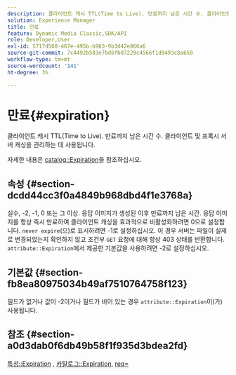```yaml
---
description: 클라이언트 캐시 TTL(Time to Live). 만료까지 남은 시간 수. 클라이언트 및 프록시 서버 캐싱을 관리하는 데 사용됩니다.
solution: Experience Manager
title: 만료
feature: Dynamic Media Classic,SDK/API
role: Developer,User
exl-id: 5717d568-467e-495b-b963-9b3d42e866a6
source-git-commit: 7c4492b583e7bd6fb87229c4566f1d9493c8a650
workflow-type: tm+mt
source-wordcount: '141'
ht-degree: 3%

---
```


# 만료{#expiration}

클라이언트 캐시 TTL(Time to Live). 만료까지 남은 시간 수. 클라이언트 및 프록시 서버 캐싱을 관리하는 데 사용됩니다.

자세한 내용은 [catalog::Expiration](/help/aem-is-ir-api/ir-api/material-cat/image-rendering-api-ref/c-ir-material-catalog/c-ir-material-data-reference/r-ir-expiration-dataref.md)을 참조하십시오.

## 속성 {#section-dcdd44cc3f0a4849b968dbd4f1e3768a}

실수, -2, -1, 0 또는 그 이상. 응답 이미지가 생성된 이후 만료까지 남은 시간. 응답 이미지를 항상 즉시 만료하여 클라이언트 캐싱을 효과적으로 비활성화하려면 0으로 설정합니다. `never expire`(으)로 표시하려면 -1로 설정하십시오. 이 경우 서버는 파일이 실제로 변경되었는지 확인하지 않고 조건부 `GET` 요청에 대해 항상 403 상태를 반환합니다. `attribute::Expiration`에서 제공한 기본값을 사용하려면 -2로 설정하십시오.

## 기본값 {#section-fb8ea80975034b49af7510764758f123}

필드가 없거나 값이 -2이거나 필드가 비어 있는 경우 `attribute::Expiration`이(가) 사용됩니다.

## 참조 {#section-a0d3dab0f6db49b58f1f935d3bdea2fd}

[특성::Expiration](../../../../../ir-api/material-cat/image-rendering-api-ref/c-ir-material-catalog/c-ir-attributes-reference/r-ir-expiration.md#reference-0f68ad8199c64bd4bc8d27dd78b7d996) , [카탈로그::Expiration](../../../../../ir-api/material-cat/image-rendering-api-ref/c-ir-material-catalog/c-ir-material-data-reference/r-ir-expiration-dataref.md#reference-5e93943abff54c93bf85aae3b911a3ce), [req=](../../../../../ir-api/http-protocol/image-rendering-api-ref/c-ir-http-protocol-ref/c-ir-http-protocol-command-reference/r-ir-req.md#reference-792b1a663fb64261bd2de2a209b847fb)
